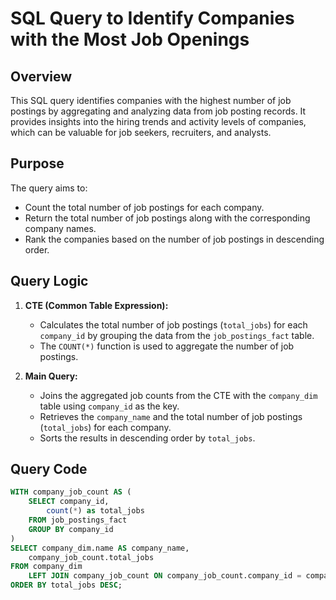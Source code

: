 # SQL Query to Identify Companies with the Most Job Openings

## Overview
This SQL query identifies companies with the highest number of job postings by aggregating and analyzing data from job posting records. It provides insights into the hiring trends and activity levels of companies, which can be valuable for job seekers, recruiters, and analysts.

## Purpose
The query aims to:
- Count the total number of job postings for each company.
- Return the total number of job postings along with the corresponding company names.
- Rank the companies based on the number of job postings in descending order.

## Query Logic
1. **CTE (Common Table Expression):**  
   - Calculates the total number of job postings (`total_jobs`) for each `company_id` by grouping the data from the `job_postings_fact` table.
   - The `COUNT(*)` function is used to aggregate the number of job postings.

2. **Main Query:**  
   - Joins the aggregated job counts from the CTE with the `company_dim` table using `company_id` as the key.
   - Retrieves the `company_name` and the total number of job postings (`total_jobs`) for each company.
   - Sorts the results in descending order by `total_jobs`.

## Query Code
```sql
WITH company_job_count AS (
    SELECT company_id,
        count(*) as total_jobs
    FROM job_postings_fact
    GROUP BY company_id
)
SELECT company_dim.name AS company_name,
    company_job_count.total_jobs
FROM company_dim
    LEFT JOIN company_job_count ON company_job_count.company_id = company_dim.company_id
ORDER BY total_jobs DESC;
